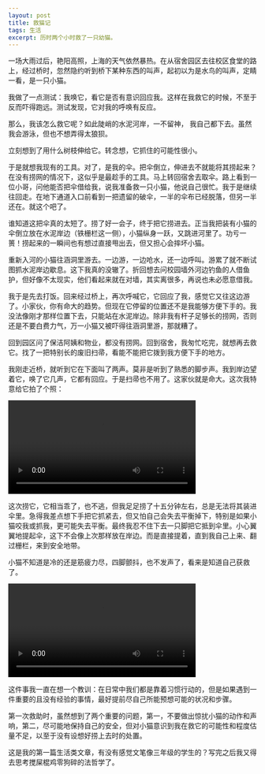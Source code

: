```yaml
---
layout: post
title: 救猫记
tags: 生活
excerpt: 历时两个小时救了一只幼猫。
---
```


一场大雨过后，艳阳高照，上海的天气依然暴热。在从宿舍园区去往校区食堂的路上，经过桥时，忽然隐约听到桥下某种东西的叫声，起初以为是水鸟的叫声，定睛一看，是一只小猫。

我做了一点测试：我唤它，看它是否有意识回应我。这样在我救它的时候，不至于反而吓得跑远。测试发现，它对我的呼唤有反应。

那么，我该怎么救它呢？如此陡峭的水泥河岸，一不留神， 我自己都下去。虽然我会游泳，但也不想弄得太狼狈。

立刻想到了用什么树枝伸给它。转念想，它抓住的可能性很小。

于是就想我现有的工具。对了，是我的伞。把伞倒立，伸进去不就能将其捞起来？在没有捞网的情况下，这似乎是最趁手的工具。马上转回宿舍去取伞。路上看到一位小哥，问他能否把伞借给我，说我准备救一只小猫，他说自己很忙。我于是继续往回走。在地下通道入口前看到一把遗留的破伞，一半的伞布已经脱落，但另一半还在。就这个吧了。

谁知道这把伞真的太短了。捞了好一会子，终于把它捞进去。正当我把装有小猫的伞倒立放在水泥岸边（铁栅栏这一侧），小猫纵身一跃，又跳进河里了。功亏一篑！捞起来的一瞬间也有想过直接甩出去，但又担心会摔坏小猫。

重新入河的小猫往涵洞里游去。一边游，一边呛水，还一边呼叫。游累了就不断试图抓水泥岸边歇息。这下我真的没辙了。折回想去问校园墙外河边钓鱼的人借鱼护，但好像不太现实，他们看起来就在对墙，其实离很多，再说也未必愿意借我。

我于是先去打饭。回来经过桥上，再次呼喊它，它回应了我，感觉它又往这边游了。小家伙，你有命大的趋势。但现在它停留的位置还不是我能够方便下手的。我没法像刚才那样位置下去，只能站在水泥岸边。除非我有杆子足够长的捞网，否则还是不要白费力气，万一小猫又被吓得往涵洞里游，那就糟了。

回到园区问了保洁阿姨和物业，都没有捞网。回到宿舍，我匆忙吃完，就想再去救它。找了一把特别长的废旧扫帚，看能不能把它拨到我方便下手的地方。

我刚走近桥，就听到它在下面叫了两声。莫非是听到了熟悉的脚步声。我到岸边望着它，唤了它几声，它都有回应。于是扫帚也不用了。这家伙就是命大。这次我特意给它拍了个照：


<video  controls width="380">
  <source src="/img/2022-07-30/1.mp4" type="video/mp4">
  <p>Your browser doesn't support HTML5 video. Here is
     a <a href="/img/2022-07-30/1.mp4">link to the video</a> instead.</p>
</video>

这次捞它，它相当乖了，也不逃，但我足足捞了十五分钟左右，总是无法将其装进伞里。急得我差点想下手把它抓紧去，但又怕自己会失去平衡掉下，特别是如果小猫咬我或抓我，更可能失去平衡。最终我忍不住下去一只脚把它抵到伞里。小心翼翼地提起伞，这下不会像上次那样放在岸边。而是直接提着，直到我自己上来、翻过栅栏，来到安全地带。

小猫不知道是冷的还是筋疲力尽，四脚颤抖，也不发声了，看来是知道自己获救了。

<video  controls width="380">
  <source src="/img/2022-07-30/2.mp4" type="video/mp4">
  <p>Your browser doesn't support HTML5 video. Here is
     a <a href="/img/2022-07-30/2.mp4">link to the video</a> instead.</p>
</video>

这件事我一直在想一个教训：在日常中我们都是靠着习惯行动的，但是如果遇到一件重要的且没有经验的事情，最好提前尽自己所能预想可能的状况和步骤。

第一次救助时，虽然想到了两个重要的问题，第一，不要做出惊扰小猫的动作和声响，第二，尽可能地保持自己的安全，但对小猫意识到我在救它的可能性和程度估量不足，以至于没有设想好捞上去时的处置。

这是我的第一篇生活类文章，有没有感觉文笔像三年级的学生的？写完之后我又得去思考搅屎棍鸡零狗碎的法哲学了。
